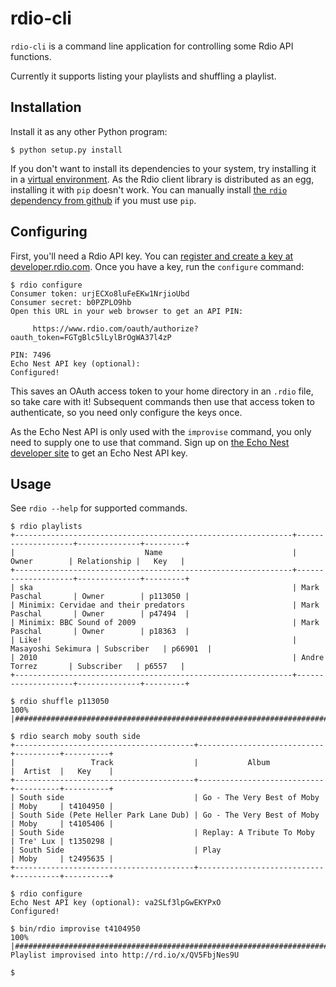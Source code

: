 # rdio-cli #

`rdio-cli` is a command line application for controlling some Rdio API functions.

Currently it supports listing your playlists and shuffling a playlist.


## Installation ##

Install it as any other Python program:

    $ python setup.py install

If you don't want to install its dependencies to your system, try installing it in a [virtual environment](http://www.virtualenv.org/). As the Rdio client library is distributed as an egg, installing it with `pip` doesn't work. You can manually install [the `rdio` dependency from github](https://github.com/rdio/rdio-python) if you must use `pip`.


## Configuring ##

First, you'll need a Rdio API key. You can [register and create a key at developer.rdio.com](http://developer.rdio.com/). Once you have a key, run the `configure` command:

    $ rdio configure
    Consumer token: urjECXo8luFeEKw1NrjioUbd
    Consumer secret: b0PZPLO9hb
    Open this URL in your web browser to get an API PIN:

         https://www.rdio.com/oauth/authorize?oauth_token=FGTgBlc5lLylBrOgWA37l4zP

    PIN: 7496
    Echo Nest API key (optional):
    Configured!

This saves an OAuth access token to your home directory in an `.rdio` file, so take care with it! Subsequent commands then use that access token to authenticate, so you need only configure the keys once.

As the Echo Nest API is only used with the `improvise` command, you only need to supply one to use that command. Sign up on [the Echo Nest developer site](http://developer.echonest.com/) to get an Echo Nest API key.


## Usage ##

See `rdio --help` for supported commands.

    $ rdio playlists 
    +--------------------------------------------------------------+--------------------+--------------+---------+
    |                             Name                             |       Owner        | Relationship |   Key   |
    +--------------------------------------------------------------+--------------------+--------------+---------+
    | ska                                                          | Mark Paschal       | Owner        | p113050 |
    | Minimix: Cervidae and their predators                        | Mark Paschal       | Owner        | p47494  |
    | Minimix: BBC Sound of 2009                                   | Mark Paschal       | Owner        | p18363  |
    | Like!                                                        | Masayoshi Sekimura | Subscriber   | p66901  |
    | 2010                                                         | Andre Torrez       | Subscriber   | p6557   |
    +--------------------------------------------------------------+--------------------+--------------+---------+

    $ rdio shuffle p113050
    100% |#######################################################################################################|

    $ rdio search moby south side
    +----------------------------------------+----------------------------+----------+----------+
    |                 Track                  |           Album            |  Artist  |   Key    |
    +----------------------------------------+----------------------------+----------+----------+
    | South side                             | Go - The Very Best of Moby | Moby     | t4104950 |
    | South Side (Pete Heller Park Lane Dub) | Go - The Very Best of Moby | Moby     | t4105406 |
    | South Side                             | Replay: A Tribute To Moby  | Tre' Lux | t1350298 |
    | South Side                             | Play                       | Moby     | t2495635 |
    +----------------------------------------+----------------------------+----------+----------+

    $ rdio configure
    Echo Nest API key (optional): va2SLf3lpGwEKYPxO
    Configured!

    $ bin/rdio improvise t4104950
    100% |#######################################################################################################|
    Playlist improvised into http://rd.io/x/QV5FbjNes9U

    $
